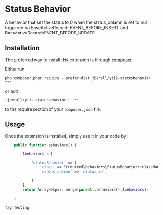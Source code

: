 Status Behavior
===============
A behavior that set the status to 0 when the status_column is set to null.  triggered on BaseActiveRecord::EVENT_BEFORE_INSERT and BaseActiveRecord::EVENT_BEFORE_UPDATE

Installation
------------

The preferred way to install this extension is through [composer](http://getcomposer.org/download/).

Either run

```
php composer.phar require --prefer-dist jberall/yii2-statusbehavior "*"
```

or add

```
"jberall/yii2-statusbehavior": "*"
```

to the require section of your `composer.json` file.


Usage
-----

Once the extension is installed, simply use it in your code by  :

```php
    public function behaviors() {
        
        $behaviors = [

            'statusBehavior' => [
				'class' => \frontend\behaviors\StatusBehavior::className(),
				'status_column' => 'status_id',
				
			],
        ];
        return ArrayHelper::merge(parent::behaviors(),$behaviors);

    }  
	
Tag Testing